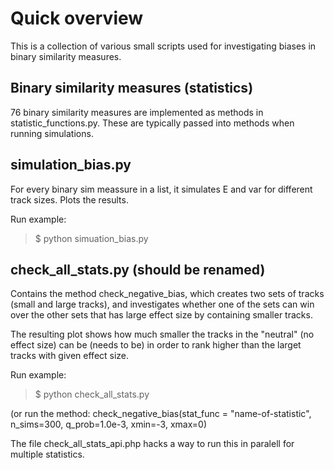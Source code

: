 
# Quick overview

This is a collection of various small scripts used for investigating biases in binary similarity measures.

## Binary similarity measures (statistics)
76 binary similarity measures are implemented as methods in statistic_functions.py. These are typically passed into methods when running simulations.

## simulation_bias.py
For every binary sim meassure in a list, it simulates E and var for different track sizes. Plots the results.

Run example:

> $ python simuation_bias.py

## check_all_stats.py (should be renamed)
Contains the method check_negative_bias, which creates two sets of tracks (small and large tracks), and investigates whether one of the sets can win over the other sets that has large effect size by containing smaller tracks.

The resulting plot shows how much smaller the tracks in the "neutral" (no effect size) can be (needs to be) in order to rank higher than the larget tracks with given effect size.

Run example:

> $ python check_all_stats.py

(or run the method: check_negative_bias(stat_func = "name-of-statistic", n_sims=300, q_prob=1.0e-3, xmin=-3, xmax=0)

The file check_all_stats_api.php hacks a way to run this in paralell for multiple statistics.



